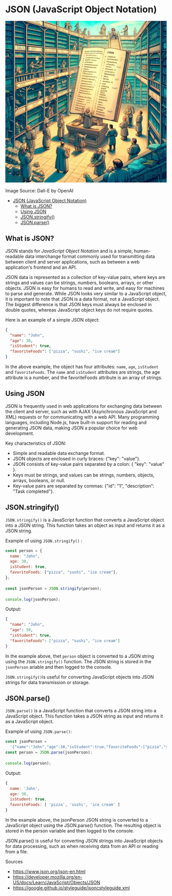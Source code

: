 # JSON (JavaScript Object Notation)

![JSON](JSON.webp)

Image Source: Dall-E by OpenAI

- [JSON (JavaScript Object Notation)](#json-javascript-object-notation)
  - [What is JSON?](#what-is-json)
  - [Using JSON](#using-json)
  - [JSON.stringify()](#jsonstringify)
  - [JSON.parse()](#jsonparse)

## What is JSON?

JSON stands for _JavaScript Object Notation_ and is a simple, human-readable data interchange format commonly used for transmitting data between client and server applications, such as between a web application's frontend and an API.

JSON data is represented as a collection of key-value pairs, where keys are strings and values can be strings, numbers, booleans, arrays, or other objects. JSON is easy for humans to read and write, and easy for machines to parse and generate. While JSON looks very similar to a JavaScript object, it is important to note that JSON is a data format, not a JavaScript object. The biggest difference is that JSON keys must always be enclosed in double quotes, whereas JavaScript object keys do not require quotes.

Here is an example of a simple JSON object:

```json
{
  "name": "John",
  "age": 30,
  "isStudent": true,
  "favoriteFoods": ["pizza", "sushi", "ice cream"]
}
```

In the above example, the object has four attributes: `name`, `age`, `isStudent` and `favoriteFoods`. The `name` and `isStudent` attributes are strings, the age attribute is a number, and the favoriteFoods attribute is an array of strings.

## Using JSON

JSON is frequently used in web applications for exchanging data between the client and server, such as with AJAX (Asynchronous JavaScript and XML) requests or for communicating with a web API. Many programming languages, including Node.js, have built-in support for reading and generating JSON data, making JSON a popular choice for web development.

Key characteristics of JSON:

- Simple and readable data exchange format.
- JSON objects are enclosed in curly braces: {"key": "value"}.
- JSON consists of key-value pairs separated by a colon: { "key": "value" }.
- Keys must be strings, and values can be strings, numbers, objects, arrays, booleans, or null.
- Key-value pairs are separated by commas: {"id": "1", "description": "Task completed"}.

## JSON.stringify()

`JSON.stringify()` is a JavaScript function that converts a JavaScript object into a JSON string. This function takes an object as input and returns it as a JSON string.

Example of using `JSON.stringify()` :

```javascript
const person = {
  name: "John",
  age: 30,
  isStudent: true,
  favoriteFoods: ["pizza", "sushi", "ice cream"],
};

const jsonPerson = JSON.stringify(person);

console.log(jsonPerson);
```

Output:

```json
{
  "name": "John",
  "age": 30,
  "isStudent": true,
  "favoriteFoods": ["pizza", "sushi", "ice cream"]
}
```

In the example above, thet `person` object is converted to a JSON string using the `JSON.stringify()` function. The JSON string is stored in the `jsonPerson` ariable and then logged to the console.

`JSON.stringify()`is useful for converting JavaScript objects into JSON strings for data transmission or storage.

## JSON.parse()

`JSON.parse()` is a JavaScript function that converts a JSON string into a JavaScript object. This function takes a JSON string as input and returns it as a JavaScript object.

Example of using `JSON.parse()`:

```javascript
const jsonPerson =
  '{"name":"John","age":30,"isStudent":true,"favoriteFoods":["pizza","sushi","ice cream"]}';
const person = JSON.parse(jsonPerson);

console.log(person);
```

Output:

```javascript
{
  name: 'John',
  age: 30,
  isStudent: true,
  favoriteFoods: [ 'pizza', 'sushi', 'ice cream' ]
}
```

In the example above, the jsonPerson JSON string is converted to a JavaScript object using the JSON.parse() function. The resulting object is stored in the person variable and then logged to the console.

JSON.parse() is useful for converting JSON strings into JavaScript objects for data processing, such as when receiving data from an API or reading from a file.

Sources

- <https://www.json.org/json-en.html>
- <https://developer.mozilla.org/en-US/docs/Learn/JavaScript/Objects/JSON>
- <https://google.github.io/styleguide/jsoncstyleguide.xml>
